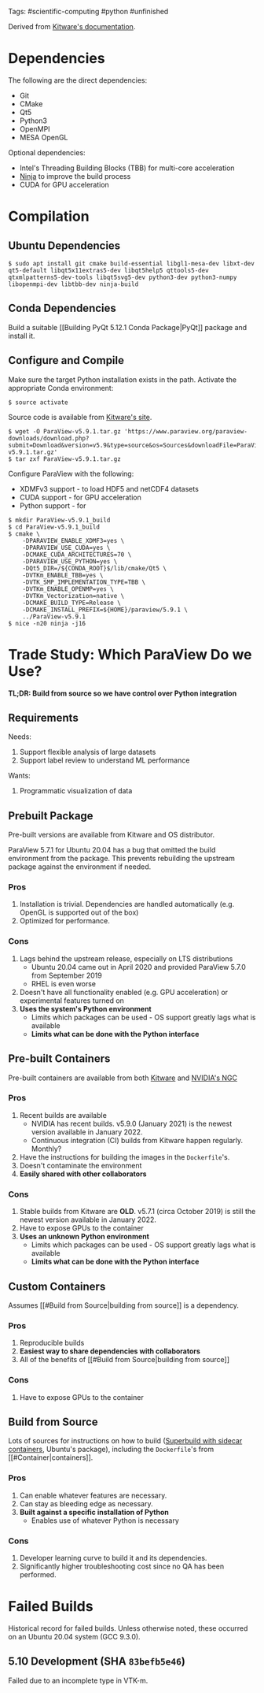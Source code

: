 Tags: #scientific-computing #python #unfinished 

Derived from [Kitware's documentation](https://github.com/Kitware/ParaView/blob/master/Documentation/dev/build.md).

# Dependencies
The following are the direct dependencies:
- Git
- CMake
- Qt5
- Python3
- OpenMPI
- MESA OpenGL

Optional dependencies:
- Intel's Threading Building Blocks (TBB) for multi-core acceleration
- [Ninja](https://ninja-build.org/) to improve the build process
- CUDA for GPU acceleration

# Compilation

## Ubuntu Dependencies

```shell
$ sudo apt install git cmake build-essential libgl1-mesa-dev libxt-dev qt5-default libqt5x11extras5-dev libqt5help5 qttools5-dev qtxmlpatterns5-dev-tools libqt5svg5-dev python3-dev python3-numpy libopenmpi-dev libtbb-dev ninja-build
```

## Conda Dependencies
Build a suitable [[Building PyQt 5.12.1 Conda Package|PyQt]] package and install it.

## Configure and Compile
Make sure the target Python installation exists in the path.  Activate the appropriate Conda environment:
```shell
$ source activate 
```

Source code is available from [Kitware's site](https://www.paraview.org/download/).

```shell
$ wget -O ParaView-v5.9.1.tar.gz 'https://www.paraview.org/paraview-downloads/download.php?submit=Download&version=v5.9&type=source&os=Sources&downloadFile=ParaView-v5.9.1.tar.gz'
$ tar zxf ParaView-v5.9.1.tar.gz
```

Configure ParaView with the following:
- XDMFv3 support - to load HDF5 and netCDF4 datasets
- CUDA support - for GPU acceleration
- Python support - for 
```shell
$ mkdir ParaView-v5.9.1_build
$ cd ParaView-v5.9.1_build
$ cmake \
    -DPARAVIEW_ENABLE_XDMF3=yes \
    -DPARAVIEW_USE_CUDA=yes \
    -DCMAKE_CUDA_ARCHITECTURES=70 \
    -DPARAVIEW_USE_PYTHON=yes \
    -DQt5_DIR=/${CONDA_ROOT}$/lib/cmake/Qt5 \
    -DVTKm_ENABLE_TBB=yes \
    -DVTK_SMP_IMPLEMENTATION_TYPE=TBB \
    -DVTKm_ENABLE_OPENMP=yes \
    -DVTKm_Vectorization=native \
    -DCMAKE_BUILD_TYPE=Release \
    -DCMAKE_INSTALL_PREFIX=${HOME}/paraview/5.9.1 \
    ../ParaView-v5.9.1
$ nice -n20 ninja -j16 
```

# Trade Study: Which ParaView Do we Use?
**TL;DR: Build from source so we have control over Python integration**

## Requirements

Needs:
1. Support flexible analysis of large datasets
2. Support label review to understand ML performance

Wants:
1. Programmatic visualization of data

## Prebuilt Package
Pre-built versions are available from Kitware and OS distributor.

ParaView 5.7.1 for Ubuntu 20.04 has a bug that omitted the build environment from the package.  This prevents rebuilding the upstream package against the environment if needed.

### Pros
1. Installation is trivial.  Dependencies are handled automatically (e.g. OpenGL is supported out of the box)
2. Optimized for performance.
### Cons
1. Lags behind the upstream release, especially on LTS distributions
    - Ubuntu 20.04 came out in April 2020 and provided ParaView 5.7.0 from September 2019
    - RHEL is even worse
2. Doesn't have all functionality enabled (e.g. GPU acceleration) or experimental features turned on
3. **Uses the system's Python environment**
    - Limits which packages can be used - OS support greatly lags what is available
    - **Limits what can be done with the Python interface**

## Pre-built Containers
Pre-built containers are available from both [Kitware](https://hub.docker.com/r/kitware/paraview) and [NVIDIA's NGC](https://catalog.ngc.nvidia.com/orgs/nvidia-hpcvis/containers/paraview)

### Pros
1. Recent builds are available
    - NVIDIA has recent builds.  v5.9.0 (January 2021) is the newest version available in January 2022.
    - Continuous integration (CI) builds from Kitware happen regularly.  Monthly?
2. Have the instructions for building the images in the `Dockerfile`'s.
3. Doesn't contaminate the environment
4. **Easily shared with other collaborators**

### Cons
1. Stable builds from Kitware are **OLD**.  v5.7.1 (circa October 2019) is still the newest version available in January 2022.
2. Have to expose GPUs to the container
3. **Uses an unknown Python environment**
    - Limits which packages can be used - OS support greatly lags what is available
    - **Limits what can be done with the Python interface**


## Custom Containers
Assumes [[#Build from Source|building from source]] is a dependency.

### Pros
1. Reproducible builds
2. **Easiest way to share dependencies with collaborators**
3. All of the benefits of [[#Build from Source|building from source]]
### Cons
1. Have to expose GPUs to the container

## Build from Source
Lots of sources for instructions on how to build ([Superbuild with sidecar containers](https://github.com/lhofmann/paraview-superbuild-docker), Ubuntu's package), including the `Dockerfile`'s from [[#Container|containers]].

### Pros
1. Can enable whatever features are necessary.
2. Can stay as bleeding edge as necessary.
3. **Built against a specific installation of Python**
    - Enables use of whatever Python is necessary
### Cons
1. Developer learning curve to build it and its dependencies.
2. Significantly higher troubleshooting cost since no QA has been performed.

# Failed Builds
Historical record for failed builds.  Unless otherwise noted, these occurred on an Ubuntu 20.04 system (GCC 9.3.0).

## 5.10 Development (SHA `83befb5e46`)
Failed due to an incomplete type in VTK-m.

